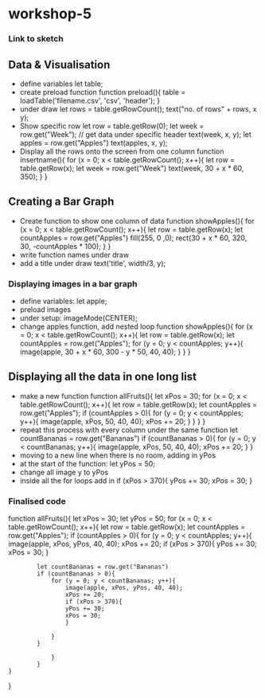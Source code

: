 # workshop-5

### Link to sketch

## Data & Visualisation
- define variables
	let table;
- create preload function
	function preload(){
	table = loadTable('filename.csv', 'csv', 'header');
	}
- under draw
	let rows = table.getRowCount();
	text("no. of rows" + rows, x y);
- Show specific row
	let row = table.getRow(0);
	let week = row.get("Week"); // get data under specific header
	text(week, x, y);
	let apples = row.get("Apples")
	text(apples, x, y);
- Display all the rows onto the screen from one column
	function insertname(){
		for (x = 0; x < table.getRowCount(); x++){
			let row = table.getRow(x);
			let week = row.get("Week")
			text(week, 30 + x * 60, 350);
		}
	}

## Creating a Bar Graph
- Create function to show one column of data
function showApples(){
	for (x = 0; x < table.getRowCount(); x++){
			let row = table.getRow(x);
			let countApples = row.get("Apples")
			fill(255, 0 ,0);
			rect(30 + x * 60, 320, 30, -countApples * 100);
	}
}
- write function names under draw
- add a title under draw
text('title', width/3, y); 
### Displaying images in a bar graph
- define variables: let apple;
- preload images
- under setup: imageMode(CENTER);
- change apples function, add nested loop
function showApples(){
	for (x = 0; x < table.getRowCount(); x++){
			let row = table.getRow(x);
			let countApples = row.get("Apples");
			for (y = 0; y < countApples; y++){
				image(apple, 30 + x * 60, 300  - y * 50, 40, 40);
			}
	}
}
## Displaying all the data in one long list
- make a new function
function allFruits(){
	let xPos = 30;
	for (x = 0; x < table.getRowCount(); x++){
			let row = table.getRow(x);
			let countApples = row.get("Apples");
			if (countApples > 0){
				for (y = 0; y < countApples; y++){
				image(apple, xPos, 50, 40, 40);
				xPos += 20;
				}
			}
	}
}
- repeat this process with every column under the same function
let countBananas = row.get("Bananas")
			if (countBananas > 0){
				for (y = 0; y < countBananas; y++){
				image(apple, xPos, 50, 40, 40);
				xPos += 20;
				}
			}
- moving to a new line when there is no room, adding in yPos
- at the start of the function: let yPos = 50;
- change all image y to yPos
- inside all the for loops add in
if (xPos > 370){
	yPos += 30;
	xPos = 30;
}
### Finalised code
function allFruits(){
	let xPos = 30;
	let yPos = 50;
	for (x = 0; x < table.getRowCount(); x++){
			let row = table.getRow(x);
			let countApples = row.get("Apples");
			if (countApples > 0){
				for (y = 0; y < countApples; y++){
				image(apple, xPos, yPos, 40, 40);
				xPos += 20;
				if (xPos > 370){
					yPos += 30;
					xPos = 30;
				}

			let countBananas = row.get("Bananas")
			if (countBananas > 0){
				for (y = 0; y < countBananas; y++){
					image(apple, xPos, yPos, 40, 40);
					xPos += 20;
					if (xPos > 370){
					yPos += 30;
					xPos = 30;
					}

				}
			}

				}
			}
	}
}
